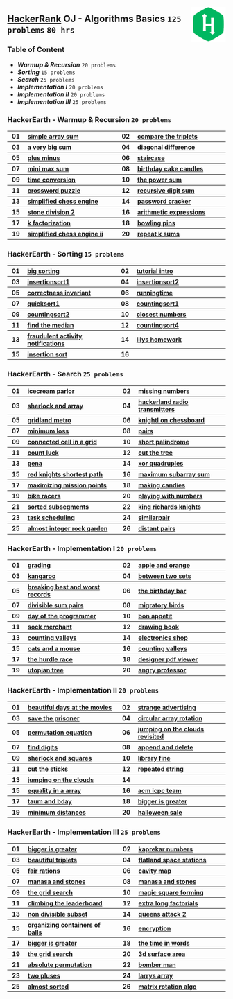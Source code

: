 <img align="right" width="80" src="/logos/hackerrank.png"></img>

## [HackerRank](https://hackerrank.com/) OJ - Algorithms Basics `125 problems` `80 hrs`

### Table of Content

- ***Warmup & Recursion*** `20 problems`
- ***Sorting***            `15 problems`
- ***Search***             `25 problems`
- ***Implementation I***   `20 problems`
- ***Implementation II***  `20 problems`
- ***Implementation III*** `25 problems`

### HackerEarth - Warmup & Recursion `20 problems`

<table>
    <tbody>
        <tr>
<th align="center" width="50px">01</th><th align="left" width="550px"><a href="https://hackerrank.com/challenges/simple-array-sum/problem">simple array sum</a></th>
<th align="center" width="50px">02</th><th align="left" width="550px"><a href="https://hackerrank.com/challenges/compare-the-triplets/problem">compare the triplets</a></th>
        </tr>
        <tr>
<th align="center" width="50px">03</th><th align="left" width="550px"><a href="https://hackerrank.com/challenges/a-very-big-sum/problem">a very big sum</a></th>
<th align="center" width="50px">04</th><th align="left" width="550px"><a href="https://hackerrank.com/challenges/diagonal-difference/problem">diagonal difference</a></th>
        </tr>
        <tr>
<th align="center" width="50px">05</th><th align="left" width="550px"><a href="https://hackerrank.com/challenges/plus-minus/problem">plus minus</a></th>
<th align="center" width="50px">06</th><th align="left" width="550px"><a href="https://hackerrank.com/challenges/staircase/problem">staircase</a></th>
        </tr>
        <tr>
<th align="center" width="50px">07</th><th align="left" width="550px"><a href="https://hackerrank.com/challenges/mini-max-sum/problem">mini max sum</a></th>
<th align="center" width="50px">08</th><th align="left" width="550px"><a href="https://hackerrank.com/challenges/birthday-cake-candles/problem">birthday cake candles</a></th>
        </tr>
        <tr>
<th align="center" width="50px">09</th><th align="left" width="550px"><a href="https://hackerrank.com/challenges/time-conversion/problem">time conversion</a></th>
<th align="center" width="50px">10</th><th align="left" width="550px"><a href="https://hackerrank.com/challenges/the-power-sum/problem">the power sum</a></th>
        </tr>
        <tr>
<th align="center" width="50px">11</th><th align="left" width="550px"><a href="https://hackerrank.com/challenges/crossword-puzzle/problem">crossword puzzle</a></th>
<th align="center" width="50px">12</th><th align="left" width="550px"><a href="https://hackerrank.com/challenges/recursive-digit-sum/problem">recursive digit sum</a></th>
        </tr>
        <tr>
<th align="center" width="50px">13</th><th align="left" width="550px"><a href="https://hackerrank.com/challenges/simplified-chess-engine/problem">simplified chess engine</a></th>
<th align="center" width="50px">14</th><th align="left" width="550px"><a href="https://hackerrank.com/challenges/password-cracker/problem">password cracker</a></th>
        </tr>
        <tr>
<th align="center" width="50px">15</th><th align="left" width="550px"><a href="https://hackerrank.com/challenges/stone-division-2/problem">stone division 2</a></th>
<th align="center" width="50px">16</th><th align="left" width="550px"><a href="https://hackerrank.com/challenges/arithmetic-expressions/problem">arithmetic expressions</a></th>
        </tr>
        <tr>
<th align="center" width="50px">17</th><th align="left" width="550px"><a href="https://hackerrank.com/challenges/k-factorization/problem">k factorization</a></th>
<th align="center" width="50px">18</th><th align="left" width="550px"><a href="https://hackerrank.com/challenges/bowling-pins/problem">bowling pins</a></th>
        </tr>
        <tr>
<th align="center" width="50px">19</th><th align="left" width="550px"><a href="https://hackerrank.com/challenges/simplified-chess-engine-ii/problem">simplified chess engine ii</a></th>
<th align="center" width="50px">20</th><th align="left" width="550px"><a href="https://hackerrank.com/challenges/repeat-k-sums/problem">repeat k sums</a></th>
        </tr>
    </tbody>
</table>

### HackerEarth - Sorting `15 problems`

<table>
    <tbody>
        <tr>
<th align="center" width="50px">01</th><th align="left" width="550px"><a href="https://hackerrank.com/challenges/big-sorting/problem">big sorting</a></th>
<th align="center" width="50px">02</th><th align="left" width="550px"><a href="https://hackerrank.com/challenges/tutorial-intro/problem">tutorial intro</a></th>
        </tr>
        <tr>
<th align="center" width="50px">03</th><th align="left" width="550px"><a href="https://hackerrank.com/challenges/insertionsort1/problem">insertionsort1</a></th>
<th align="center" width="50px">04</th><th align="left" width="550px"><a href="https://hackerrank.com/challenges/insertionsort2/problem">insertionsort2</a></th>
        </tr>
        <tr>
<th align="center" width="50px">05</th><th align="left" width="550px"><a href="https://hackerrank.com/challenges/correctness-invariant/problem">correctness invariant</a></th>
<th align="center" width="50px">06</th><th align="left" width="550px"><a href="https://hackerrank.com/challenges/runningtime/problem">runningtime</a></th>
        </tr>
        <tr>
<th align="center" width="50px">07</th><th align="left" width="550px"><a href="https://hackerrank.com/challenges/quicksort1/problem">quicksort1</a></th>
<th align="center" width="50px">08</th><th align="left" width="550px"><a href="https://hackerrank.com/challenges/countingsort1/problem">countingsort1</a></th>
        </tr>
        <tr>
<th align="center" width="50px">09</th><th align="left" width="550px"><a href="https://hackerrank.com/challenges/countingsort2/problem">countingsort2</a></th>
<th align="center" width="50px">10</th><th align="left" width="550px"><a href="https://hackerrank.com/challenges/closest-numbers/problem">closest numbers</a></th>
        </tr>
        <tr>
<th align="center" width="50px">11</th><th align="left" width="550px"><a href="https://hackerrank.com/challenges/find-the-median/problem">find the median</a></th>
<th align="center" width="50px">12</th><th align="left" width="550px"><a href="https://hackerrank.com/challenges/countingsort4/problem">countingsort4</a></th>
        </tr>
        <tr>
<th align="center" width="50px">13</th><th align="left" width="550px"><a href="https://hackerrank.com/challenges/fraudulent-activity-notifications/problem">fraudulent activity notifications</a></th>
<th align="center" width="50px">14</th><th align="left" width="550px"><a href="https://hackerrank.com/challenges/lilys-homework/problem">lilys homework</a></th>
        </tr>
        <tr>
<th align="center" width="50px">15</th><th align="left" width="550px"><a href="https://hackerrank.com/challenges/insertion-sort/problem">insertion sort</a></th>
<th align="center" width="50px">16</th><th align="left" width="550px"><a href=""></a></th>
        </tr>
    </tbody>
</table>

### HackerEarth - Search `25 problems`

<table>
    <tbody>
        <tr>
<th align="center" width="50px">01</th><th align="left" width="550px"><a href="https://hackerrank.com/challenges/icecream-parlor/problem">icecream parlor</a></th>
<th align="center" width="50px">02</th><th align="left" width="550px"><a href="https://hackerrank.com/challenges/missing-numbers/problem">missing numbers</a></th>
        </tr>
        <tr>
<th align="center" width="50px">03</th><th align="left" width="550px"><a href="https://hackerrank.com/challenges/sherlock-and-array/problem">sherlock and array</a></th>
<th align="center" width="50px">04</th><th align="left" width="550px"><a href="https://hackerrank.com/challenges/hackerland-radio-transmitters/problem">hackerland radio transmitters</a></th>
        </tr>
        <tr>
<th align="center" width="50px">05</th><th align="left" width="550px"><a href="https://hackerrank.com/challenges/gridland-metro/problem">gridland metro</a></th>
<th align="center" width="50px">06</th><th align="left" width="550px"><a href="https://hackerrank.com/challenges/knightl-on-chessboard/problem">knightl on chessboard</a></th>
        </tr>
        <tr>
<th align="center" width="50px">07</th><th align="left" width="550px"><a href="https://hackerrank.com/challenges/minimum-loss/problem">minimum loss</a></th>
<th align="center" width="50px">08</th><th align="left" width="550px"><a href="https://hackerrank.com/challenges/pairs/problem">pairs</a></th>
        </tr>
        <tr>
<th align="center" width="50px">09</th><th align="left" width="550px"><a href="https://hackerrank.com/challenges/connected-cell-in-a-grid/problem">connected cell in a grid</a></th>
<th align="center" width="50px">10</th><th align="left" width="550px"><a href="https://hackerrank.com/challenges/short-palindrome/problem">short palindrome</a></th>
        </tr>
        <tr>
<th align="center" width="50px">11</th><th align="left" width="550px"><a href="https://hackerrank.com/challenges/count-luck/problem">count luck</a></th>
<th align="center" width="50px">12</th><th align="left" width="550px"><a href="https://hackerrank.com/challenges/cut-the-tree/problem">cut the tree</a></th>
        </tr>
        <tr>
<th align="center" width="50px">13</th><th align="left" width="550px"><a href="https://hackerrank.com/challenges/gena/problem">gena</a></th>
<th align="center" width="50px">14</th><th align="left" width="550px"><a href="https://hackerrank.com/challenges/xor-quadruples/problem">xor quadruples</a></th>
        </tr>
        <tr>
<th align="center" width="50px">15</th><th align="left" width="550px"><a href="https://hackerrank.com/challenges/red-knights-shortest-path/problem">red knights shortest path</a></th>
<th align="center" width="50px">16</th><th align="left" width="550px"><a href="https://hackerrank.com/challenges/maximum-subarray-sum/problem">maximum subarray sum</a></th>
        </tr>
        <tr>
<th align="center" width="50px">17</th><th align="left" width="550px"><a href="https://hackerrank.com/challenges/maximizing-mission-points/problem">maximizing mission points</a></th>
<th align="center" width="50px">18</th><th align="left" width="550px"><a href="https://hackerrank.com/challenges/making-candies/problem">making candies</a></th>
        </tr>
        <tr>
<th align="center" width="50px">19</th><th align="left" width="550px"><a href="https://hackerrank.com/challenges/bike-racers/problem">bike racers</a></th>
<th align="center" width="50px">20</th><th align="left" width="550px"><a href="https://hackerrank.com/challenges/playing-with-numbers/problem">playing with numbers</a></th>
        </tr>
        <tr>
<th align="center" width="50px">21</th><th align="left" width="550px"><a href="https://hackerrank.com/challenges/sorted-subsegments/problem">sorted subsegments</a></th>
<th align="center" width="50px">22</th><th align="left" width="550px"><a href="https://hackerrank.com/challenges/king-richards-knights/problem">king richards knights</a></th>
        </tr>
        <tr>
<th align="center" width="50px">23</th><th align="left" width="550px"><a href="https://hackerrank.com/challenges/task-scheduling/problem">task scheduling</a></th>
<th align="center" width="50px">24</th><th align="left" width="550px"><a href="https://hackerrank.com/challenges/similarpair/problem">similarpair</a></th>
        </tr>
        <tr>
<th align="center" width="50px">25</th><th align="left" width="550px"><a href="https://hackerrank.com/challenges/almost-integer-rock-garden/problem">almost integer rock garden</a></th>
<th align="center" width="50px">26</th><th align="left" width="550px"><a href="https://hackerrank.com/challenges/distant-pairs/problem">distant pairs</a></th>
        </tr>
    </tbody>
</table>

### HackerEarth - Implementation I `20 problems`

<table>
    <tbody>
        <tr>
<th align="center" width="50px">01</th><th align="left" width="550px"><a href="https://hackerrank.com/challenges/grading/problem">grading</a></th>
<th align="center" width="50px">02</th><th align="left" width="550px"><a href="https://hackerrank.com/challenges/apple-and-orange/problem">apple and orange</a></th>
        </tr>
        <tr>
<th align="center" width="50px">03</th><th align="left" width="550px"><a href="https://hackerrank.com/challenges/kangaroo/problem">kangaroo</a></th>
<th align="center" width="50px">04</th><th align="left" width="550px"><a href="https://hackerrank.com/challenges/between-two-sets/problem">between two sets</a></th>
        </tr>
        <tr>
<th align="center" width="50px">05</th><th align="left" width="550px"><a href="https://hackerrank.com/challenges/breaking-best-and-worst-records/problem">breaking best and worst records</a></th>
<th align="center" width="50px">06</th><th align="left" width="550px"><a href="https://hackerrank.com/challenges/the-birthday-bar/problem">the birthday bar</a></th>
        </tr>
        <tr>
<th align="center" width="50px">07</th><th align="left" width="550px"><a href="https://hackerrank.com/challenges/divisible-sum-pairs/problem">divisible sum pairs</a></th>
<th align="center" width="50px">08</th><th align="left" width="550px"><a href="https://hackerrank.com/challenges/migratory-birds/problem">migratory birds</a></th>
        </tr>
        <tr>
<th align="center" width="50px">09</th><th align="left" width="550px"><a href="https://hackerrank.com/challenges/day-of-the-programmer/problem">day of the programmer</a></th>
<th align="center" width="50px">10</th><th align="left" width="550px"><a href="https://hackerrank.com/challenges/bon-appetit/problem">bon appetit</a></th>
        </tr>
        <tr>
<th align="center" width="50px">11</th><th align="left" width="550px"><a href="https://hackerrank.com/challenges/sock-merchant/problem">sock merchant</a></th>
<th align="center" width="50px">12</th><th align="left" width="550px"><a href="https://hackerrank.com/challenges/drawing-book/problem">drawing book</a></th>
        </tr>
        <tr>
<th align="center" width="50px">13</th><th align="left" width="550px"><a href="https://hackerrank.com/challenges/counting-valleys/problem">counting valleys</a></th>
<th align="center" width="50px">14</th><th align="left" width="550px"><a href="https://hackerrank.com/challenges/electronics-shop/problem">electronics shop</a></th>
        </tr>
        <tr>
<th align="center" width="50px">15</th><th align="left" width="550px"><a href="https://hackerrank.com/challenges/cats-and-a-mouse/problem">cats and a mouse</a></th>
<th align="center" width="50px">16</th><th align="left" width="550px"><a href="https://hackerrank.com/challenges/counting-valleys/problem">counting valleys</a></th>
        </tr>
        <tr>
<th align="center" width="50px">17</th><th align="left" width="550px"><a href="https://hackerrank.com/challenges/the-hurdle-race/problem">the hurdle race</a></th>
<th align="center" width="50px">18</th><th align="left" width="550px"><a href="https://hackerrank.com/challenges/designer-pdf-viewer/problem">designer pdf viewer</a></th>
        </tr>
        <tr>
<th align="center" width="50px">19</th><th align="left" width="550px"><a href="https://hackerrank.com/challenges/utopian-tree/problem">utopian tree</a></th>
<th align="center" width="50px">20</th><th align="left" width="550px"><a href="https://hackerrank.com/challenges/angry-professor/problem">angry professor</a></th>
        </tr>
    </tbody>
</table>

### HackerEarth - Implementation II `20 problems`

<table>
    <tbody>
        <tr>
<th align="center" width="50px">01</th><th align="left" width="550px"><a href="https://hackerrank.com/challenges/beautiful-days-at-the-movies/problem">beautiful days at the movies</a></th>
<th align="center" width="50px">02</th><th align="left" width="550px"><a href="https://hackerrank.com/challenges/strange-advertising/problem">strange advertising</a></th>
        </tr>
        <tr>
<th align="center" width="50px">03</th><th align="left" width="550px"><a href="https://hackerrank.com/challenges/save-the-prisoner/problem">save the prisoner</a></th>
<th align="center" width="50px">04</th><th align="left" width="550px"><a href="https://hackerrank.com/challenges/circular-array-rotation/problem">circular array rotation</a></th>
        </tr>
        <tr>
<th align="center" width="50px">05</th><th align="left" width="550px"><a href="https://hackerrank.com/challenges/permutation-equation/problem">permutation equation</a></th>
<th align="center" width="50px">06</th><th align="left" width="550px"><a href="https://hackerrank.com/challenges/jumping-on-the-clouds-revisited/problem">jumping on the clouds revisited</a></th>
        </tr>
        <tr>
<th align="center" width="50px">07</th><th align="left" width="550px"><a href="https://hackerrank.com/challenges/find-digits/problem">find digits</a></th>
<th align="center" width="50px">08</th><th align="left" width="550px"><a href="https://hackerrank.com/challenges/append-and-delete/problem">append and delete</a></th>
        </tr>
        <tr>
<th align="center" width="50px">09</th><th align="left" width="550px"><a href="https://hackerrank.com/challenges/sherlock-and-squares/problem">sherlock and squares</a></th>
<th align="center" width="50px">10</th><th align="left" width="550px"><a href="https://hackerrank.com/challenges/library-fine/problem">library fine</a></th>
        </tr>
        <tr>
<th align="center" width="50px">11</th><th align="left" width="550px"><a href="https://hackerrank.com/challenges/cut-the-sticks/problem">cut the sticks</a></th>
<th align="center" width="50px">12</th><th align="left" width="550px"><a href="https://hackerrank.com/challenges/repeated-string/problem">repeated string</a></th>
        </tr>
        <tr>
<th align="center" width="50px">13</th><th align="left" width="550px"><a href="https://hackerrank.com/challenges/jumping-on-the-clouds/problem">jumping on the clouds</a></th>
<th align="center" width="50px">14</th><th align="left" width="550px"><a href=""></a></th>
        </tr>
        <tr>
<th align="center" width="50px">15</th><th align="left" width="550px"><a href="https://hackerrank.com/challenges/equality-in-a-array/problem">equality in a array</a></th>
<th align="center" width="50px">16</th><th align="left" width="550px"><a href="https://hackerrank.com/challenges/acm-icpc-team/problem">acm icpc team</a></th>
        </tr>
        <tr>
<th align="center" width="50px">17</th><th align="left" width="550px"><a href="https://hackerrank.com/challenges/taum-and-bday/problem">taum and bday</a></th>
<th align="center" width="50px">18</th><th align="left" width="550px"><a href="https://hackerrank.com/challenges/bigger-is-greater/problem">bigger is greater</a></th>
        </tr>
        <tr>
<th align="center" width="50px">19</th><th align="left" width="550px"><a href="https://hackerrank.com/challenges/minimum-distances/problem">minimum distances</a></th>
<th align="center" width="50px">20</th><th align="left" width="550px"><a href="https://hackerrank.com/challenges/halloween-sale/problem">halloween sale</a></th>
        </tr>
    </tbody>
</table>

### HackerEarth - Implementation III `25 problems`

<table>
    <tbody>
        <tr>
<th align="center" width="50px">01</th><th align="left" width="550px"><a href="https://hackerrank.com/challenges/bigger-is-greater/problem">bigger is greater</a></th>
<th align="center" width="50px">02</th><th align="left" width="550px"><a href="https://hackerrank.com/challenges/kaprekar-numbers/problem">kaprekar numbers</a></th>
        </tr>
        <tr>
<th align="center" width="50px">03</th><th align="left" width="550px"><a href="https://hackerrank.com/challenges/beautiful-triplets/problem">beautiful triplets</a></th>
<th align="center" width="50px">04</th><th align="left" width="550px"><a href="https://hackerrank.com/challenges/flatland-space-stations/problem">flatland space stations</a></th>
        </tr>
        <tr>
<th align="center" width="50px">05</th><th align="left" width="550px"><a href="https://hackerrank.com/challenges/fair-rations/problem">fair rations</a></th>
<th align="center" width="50px">06</th><th align="left" width="550px"><a href="https://hackerrank.com/challenges/cavity-map/problem">cavity map</a></th>
        </tr>
        <tr>
<th align="center" width="50px">07</th><th align="left" width="550px"><a href="https://hackerrank.com/challenges/manasa-and-stones/problem">manasa and stones</a></th>
<th align="center" width="50px">08</th><th align="left" width="550px"><a href="https://hackerrank.com/challenges/manasa-and-stones/problem">manasa and stones</a></th>
        </tr>
        <tr>
<th align="center" width="50px">09</th><th align="left" width="550px"><a href="https://hackerrank.com/challenges/the-grid-search/problem">the grid search</a></th>
<th align="center" width="50px">10</th><th align="left" width="550px"><a href="https://hackerrank.com/challenges/magic-square-forming/problem">magic square forming</a></th>
        </tr>
        <tr>
<th align="center" width="50px">11</th><th align="left" width="550px"><a href="https://hackerrank.com/challenges/climbing-the-leaderboard/problem">climbing the leaderboard</a></th>
<th align="center" width="50px">12</th><th align="left" width="550px"><a href="https://hackerrank.com/challenges/extra-long-factorials/problem">extra long factorials</a></th>
        </tr>
        <tr>
<th align="center" width="50px">13</th><th align="left" width="550px"><a href="https://hackerrank.com/challenges/non-divisible-subset/problem">non divisible subset</a></th>
<th align="center" width="50px">14</th><th align="left" width="550px"><a href="https://hackerrank.com/challenges/queens-attack-2/problem">queens attack 2</a></th>
        </tr>
        <tr>
<th align="center" width="50px">15</th><th align="left" width="550px"><a href="https://hackerrank.com/challenges/organizing-containers-of-balls/problem">organizing containers of balls</a></th>
<th align="center" width="50px">16</th><th align="left" width="550px"><a href="https://hackerrank.com/challenges/encryption/problem">encryption</a></th>
        </tr>
        <tr>
<th align="center" width="50px">17</th><th align="left" width="550px"><a href="https://hackerrank.com/challenges/bigger-is-greater/problem">bigger is greater</a></th>
<th align="center" width="50px">18</th><th align="left" width="550px"><a href="https://hackerrank.com/challenges/the-time-in-words/problem">the time in words</a></th>
        </tr>
        <tr>
<th align="center" width="50px">19</th><th align="left" width="550px"><a href="https://hackerrank.com/challenges/the-grid-search/problem">the grid search</a></th>
<th align="center" width="50px">20</th><th align="left" width="550px"><a href="https://hackerrank.com/challenges/3d-surface-area/problem">3d surface area</a></th>
        </tr>
        <tr>
<th align="center" width="50px">21</th><th align="left" width="550px"><a href="https://hackerrank.com/challenges/absolute-permutation/problem">absolute permutation</a></th>
<th align="center" width="50px">22</th><th align="left" width="550px"><a href="https://hackerrank.com/challenges/bomber-man/problem">bomber man</a></th>
        </tr>
        <tr>
<th align="center" width="50px">23</th><th align="left" width="550px"><a href="https://hackerrank.com/challenges/two-pluses/problem">two pluses</a></th>
<th align="center" width="50px">24</th><th align="left" width="550px"><a href="https://hackerrank.com/challenges/larrys-array/problem">larrys array</a></th>
        </tr>
        <tr>
<th align="center" width="50px">25</th><th align="left" width="550px"><a href="https://hackerrank.com/challenges/almost-sorted/problem">almost sorted</a></th>
<th align="center" width="50px">26</th><th align="left" width="550px"><a href="https://hackerrank.com/challenges/matrix-rotation-algo/problem">matrix rotation algo</a></th>
        </tr>
    </tbody>
</table>
